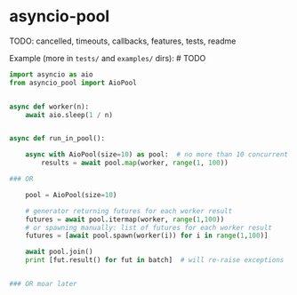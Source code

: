 # asyncio-pool

TODO: cancelled, timeouts, callbacks, features, tests, readme

Example (more in `tests/` and `examples/` dirs): # TODO

```python
import asyncio as aio
from asyncio_pool import AioPool


async def worker(n):
    await aio.sleep(1 / n)


async def run_in_pool():

    async with AioPool(size=10) as pool:  # no more than 10 concurrent coroutines
        results = await pool.map(worker, range(1, 100))

### OR

    pool = AioPool(size=10)

    # generator returning futures for each worker result
    futures = await pool.itermap(worker, range(1,100))
    # or spawning manually: list of futures for each worker result
    futures = [await pool.spawn(worker(i)) for i in range(1,100)]

    await pool.join()
    print [fut.result() for fut in batch]  # will re-raise exceptions


### OR moar later
```
